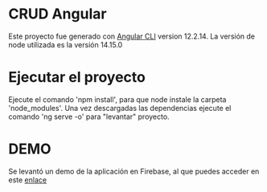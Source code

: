 # CRUD Angular
Este proyecto fue generado con [Angular CLI](https://github.com/angular/angular-cli) version 12.2.14.
La versión de node utilizada es la versión 14.15.0

# Ejecutar el proyecto
Ejecute el comando 'npm install', para que node instale la carpeta 'node_modules'.
Una vez descargadas las dependencias ejecute el comando 'ng serve -o' para "levantar" proyecto.

# DEMO
Se levantó un demo de la aplicación en Firebase, al que puedes acceder en este [enlace](https://wv-crud-angular.firebaseapp.com/)
